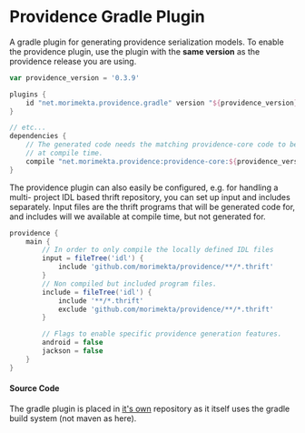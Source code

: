 Providence Gradle Plugin
========================

A gradle plugin for generating providence serialization models. To enable
the providence plugin, use the plugin with the **same version** as the
providence release you are using.

```groovy
var providence_version = '0.3.9'

plugins {
    id "net.morimekta.providence.gradle" version "${providence_version}"
}

// etc...
dependencies {
    // The generated code needs the matching providence-core code to be available
    // at compile time.
    compile "net.morimekta.providence:providence-core:${providence_version}"
}
```

The providence plugin can also easily be configured, e.g. for handling a multi-
project IDL based thrift repository, you can set up input and includes separately.
Input files are the thrift programs that will be generated code for, and includes
will we available at compile time, but not generated for.

```groovy
providence {
    main {
        // In order to only compile the locally defined IDL files
        input = fileTree('idl') {
            include 'github.com/morimekta/providence/**/*.thrift'
        }
        // Non compiled but included program files.
        include = fileTree('idl') {
            include '**/*.thrift'
            exclude 'github.com/morimekta/providence/**/*.thrift'
        }

        // Flags to enable specific providence generation features.
        android = false
        jackson = false
    }
}
```

#### Source Code

The gradle plugin is placed in [it's own](https://github.com/morimekta/providence-gradle-plugin)
repository as it itself uses the gradle build system (not maven as here).
